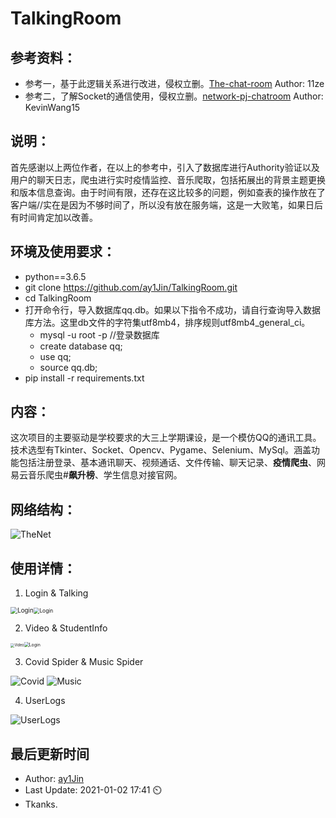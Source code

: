 # TalkingRoom

## 参考资料：

- 参考一，基于此逻辑关系进行改进，侵权立删。[The-chat-room](https://github.com/11ze/The-chat-room) Author: 11ze
- 参考二，了解Socket的通信使用，侵权立删。[network-pj-chatroom](https://github.com/KevinWang15/network-pj-chatroom) Author: KevinWang15

## 说明：

​		首先感谢以上两位作者，在以上的参考中，引入了数据库进行Authority验证以及用户的聊天日志，爬虫进行实时疫情监控、音乐爬取，包括拓展出的背景主题更换和版本信息查询。由于时间有限，还存在这比较多的问题，例如查表的操作放在了客户端//实在是因为不够时间了，所以没有放在服务端，这是一大败笔，如果日后有时间肯定加以改善。

## 环境及使用要求：

- python==3.6.5
- git clone https://github.com/ay1Jin/TalkingRoom.git
- cd TalkingRoom
- 打开命令行，导入数据库qq.db。如果以下指令不成功，请自行查询导入数据库方法。这里db文件的字符集utf8mb4，排序规则utf8mb4_general_ci。
  - mysql -u root -p //登录数据库
  - create database qq;
  - use qq;
  - source qq.db;
- pip install -r requirements.txt

## 内容：

​		这次项目的主要驱动是学校要求的大三上学期课设，是一个模仿QQ的通讯工具。技术选型有Tkinter、Socket、Opencv、Pygame、Selenium、MySql。涵盖功能包括注册登录、基本通讯聊天、视频通话、文件传输、聊天记录、**疫情爬虫**、网易云音乐爬虫#**飙升榜**、学生信息对接官网。

## 网络结构：

![TheNet](./images/TheNet.png)

## 使用详情：

1. Login & Talking

<img src="./images/Login.png" alt="Login" style="zoom:70%;" /><img src="./images/Talking.png" alt="Login" style="zoom:60%;" />

2. Video & StudentInfo

<img src="./images/Video.png" alt="Video" style="zoom:40%;" /><img src="./images/StudentInfo.png" alt="Login" style="zoom:50%;" />

3. Covid Spider & Music Spider

<img src="./images/Covid.png" alt="Covid" style="zoom:0%;" />

<img src="./images/Music.png" alt="Music" style="zoom:0%;" />

4. UserLogs

<img src="./images/UserLogs.png" alt="UserLogs" style="zoom:0%;" />

## 最后更新时间

- Author: [ay1Jin](https://github.com/ay1Jin)
- Last Update: 2021-01-02 17:41​ :timer_clock:
- Tkanks.

